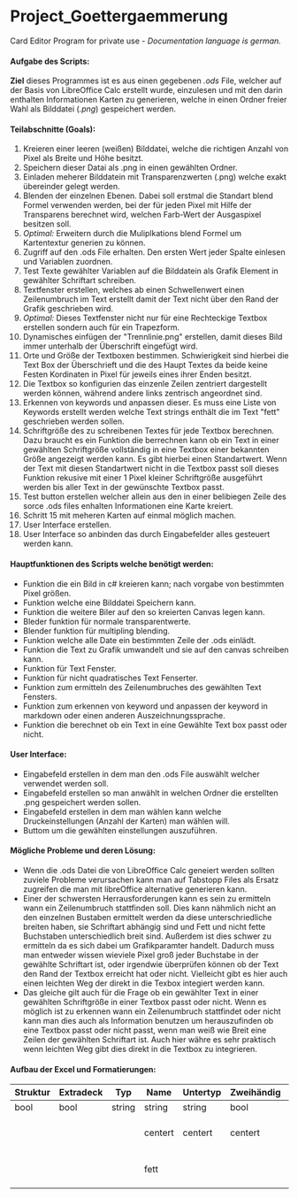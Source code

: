 # Project_Goettergaemmerung
Card Editor Program for private use - *Documentation language is german.* <br>
#### Aufgabe des Scripts:

**Ziel** dieses Programmes ist es aus einen gegebenen *.ods* File, welcher auf der Basis von LibreOffice Calc erstellt wurde, einzulesen und mit
den darin enthalten Informationen Karten zu generieren, welche in einen Ordner freier Wahl als Bilddatei (*.png*) gespeichert werden. 

#### Teilabschnitte (Goals):

1. Kreieren einer leeren (weißen) Bilddatei, welche die richtigen Anzahl von Pixel als Breite und Höhe besitzt.
2. Speichern dieser Datai als .png in einen gewählten Ordner.
3. Einladen meherer Bilddatein mit Transparenzwerten (.png) welche exakt übereinder gelegt werden.
4. Blenden der einzelnen Ebenen. Dabei soll erstmal die Standart blend Formel verwenden werden, bei der für jeden Pixel mit Hilfe der Transparens berechnet
wird, welchen Farb-Wert der Ausgaspixel besitzen soll.
5. *Optimal:* Erweitern durch die Muliplkations blend Formel um Kartentextur generien zu können. 
6. Zugriff auf den .ods File erhalten. Den ersten Wert jeder Spalte einlesen und Variablen zuordnen.
7. Test Texte gewählter Variablen auf die Bilddatein als Grafik Element in gewählter Schriftart schreiben.
8. Textfenster erstellen, welches ab einen Schwellenwert einen Zeilenumbruch im Text erstellt damit der Text nicht über den Rand der Grafik geschrieben wird.
9. *Optimal:* Dieses Textfenster nicht nur für eine Rechteckige Textbox erstellen sondern auch für ein Trapezform.
10. Dynamisches einfügen der "Trennlinie.png" erstellen, damit dieses Bild immer unterhalb der Überschrift eingefügt wird.
11. Orte und Größe der Textboxen bestimmen. Schwierigkeit sind hierbei die Text Box der Überschrieft und die des Haupt Textes da beide keine Festen Kordinaten in Pixel 
für jeweils eines ihrer Enden besitzt.
12. Die Textbox so konfigurien das einzenle Zeilen zentriert dargestellt werden können, während andere links zentrisch angeordnet sind.
13. Erkennen von keywords und anpassen dieser. Es muss eine Liste von Keywords erstellt werden welche Text strings enthält die im Text "fett" geschrieben werden sollen.
14. Schriftgröße des zu schreibenen Textes für jede Textbox berechnen. Dazu braucht es ein Funktion die berrechnen kann ob ein Text in einer gewählten Schriftgröße
vollständig in eine Textbox einer bekannten Größe angezeigt werden kann. Es gibt hierbei einen Standartwert. Wenn der Text mit diesen Standartwert nicht in die 
Textbox passt soll dieses Funktion rekusive mit einer 1 Pixel kleiner Schriftgröße ausgeführt werden bis aller Text in der gewünschte Textbox passt.
15. Test button erstellen welcher allein aus den in einer belibiegen Zeile des sorce .ods files enhalten Informationen eine Karte kreiert.
16. Schritt 15 mit meheren Karten auf einmal möglich machen.
17. User Interface erstellen.
18. User Interface so anbinden das durch Eingabefelder alles gesteuert werden kann.

#### Hauptfunktionen des Scripts welche benötigt werden:
- Funktion die ein Bild in c# kreieren kann; nach vorgabe von bestimmten Pixel größen.
- Funktion welche eine Bilddatei Speichern kann.
- Funktion die weitere Biler auf den so kreierten Canvas legen kann.
- Bleder funktion für normale transparentwerte.
- Blender funktion für multipling blending.
- Funktion welche alle Date ein bestimmten Zeile der .ods einlädt.
- Funktion die Text zu Grafik umwandelt und sie auf den canvas schreiben kann.
- Funktion für Text Fenster.
- Funktion für nicht quadratisches Text Fenserter.
- Funktion zum ermitteln des Zeilenumbruches des gewählten Text Fensters.
- Funktion zum erkennen von keyword und anpassen der keyword in markdown oder einen anderen Auszeichnungssprache.
- Funktion die berechnet ob ein Text in eine Gewählte Text box passt oder nicht.

#### User Interface:

- Eingabefeld erstellen in dem man den .ods File auswählt welcher verwendet werden soll.
- Eingabefeld erstellen so man anwählt in welchen Ordner die erstellten .png gespeichert werden sollen.
- Eingabefeld erstellen in dem man wählen kann welche Druckeinstellungen (Anzahl der Karten) man wählen will.
- Buttom um die gewählten einstellungen auszuführen.

#### Mögliche Probleme und deren Lösung:
- Wenn die .ods Datei die von LibreOffice Calc geneiert werden sollten zuviele Probleme verursachen kann man auf Tabstopp Files als Ersatz zugreifen die man mit libreOffice 
alternative generieren kann.
- Einer der schwersten Herrausforderungen kann es sein zu ermitteln wann ein Zeilenumbruch stattfinden soll. Dies kann nähmlich nicht an den einzelnen Bustaben ermittelt werden
da diese unterschriedliche breiten haben, sie Schriftart abhängig sind und Fett und nicht fette Buchstaben unterschiedlich breit sind. Außerdem ist dies schwer
zu ermitteln da es sich dabei um Grafikparamter handelt. Dadurch muss man entweder wissen wieviele Pixel groß jeder Buchstabe in der gewählte Schriftart ist, oder
irgendwie überprüfen können ob der Text den Rand der Textbox erreicht hat oder nicht. Vielleicht gibt es hier auch einen leichten Weg der direkt in die Texbox
integiert werden kann.
- Das gleiche gilt auch für die Frage ob ein gewählter Text in einer gewählten Schriftgröße in einer Textbox passt oder nicht. Wenn es möglich ist zu erkennen wann ein
Zeilenumbruch stattfindet oder nicht kann man dies auch als Information benutzen um herauszufinden ob eine Textbox passt oder nicht passt, wenn man weiß wie Breit eine
Zeilen der gewählten Schriftart ist. Auch hier währe es sehr praktisch wenn leichten Weg gibt dies direkt in die Textbox zu integrieren.

#### Aufbau der Excel und Formatierungen:

| Struktur | Extradeck | Typ    | Name    | Untertyp | Zweihändig | Bedingung | Stats   | Text   | Flavor_text | Stufe           | Rasse           | Win    | Lose   | Druck_1 | Druck_2 | Druck_3 | Druck_4 |
| -------- | --------- | ------ | ------- | -------- | ---------- | --------- | ------- | ------ | ----------- | --------------- | --------------- | ------ | ------ | ------- | ------- | ------- | ------- |
| bool     | bool      | string | string  | string   | bool       | string    | string  | string | string      | string          | string          | string | string | integer | integer | integer | integer |
|          |           |        | centert | centert  | centert    | centert   | centert |        |             | + Rasse centert | + Stufe centert |        |        |         |         |         |         |
|          |           |        | fett    |          |            |           |         |        | kursive     | + Rasse fett    | + Stufe fett    |        |        |         |         |         |         |
